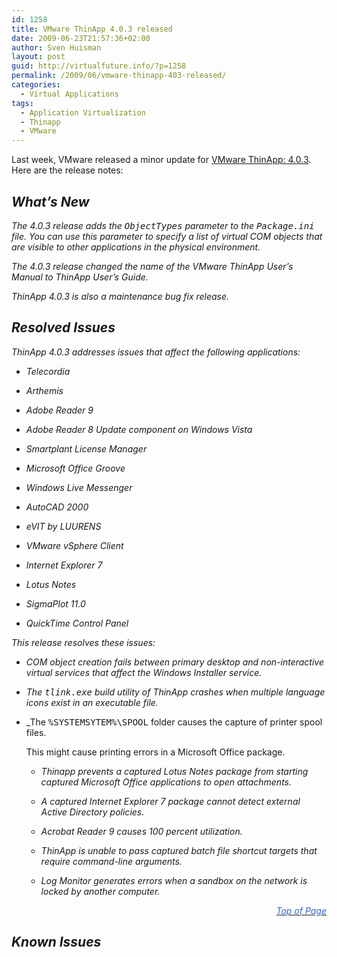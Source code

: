 ```yaml
---
id: 1258
title: VMware ThinApp 4.0.3 released
date: 2009-06-23T21:57:36+02:00
author: Sven Huisman
layout: post
guid: http://virtualfuture.info/?p=1258
permalink: /2009/06/vmware-thinapp-403-released/
categories:
  - Virtual Applications
tags:
  - Application Virtualization
  - Thinapp
  - VMware
---
```

Last week, VMware released a minor update for <a title="VMware ThinApp 4.0.3" href="http://www.vmware.com/support/thinapp4/doc/releasenotes_thinapp403.html" target="_blank">VMware ThinApp: 4.0.3</a>. Here are the release notes:

## _What&#8217;s New_

_The 4.0.3 release adds the <tt>ObjectTypes</tt> parameter to the <tt>Package.ini</tt> file. You can use this parameter to specify a list of virtual COM objects that are visible to other applications in the physical environment._

_The 4.0.3 release changed the name of the VMware ThinApp User&#8217;s Manual to ThinApp User&#8217;s Guide._ 

_ThinApp 4.0.3 is also a maintenance bug fix release._

## <a name="resolvedissues"></a>_Resolved Issues_

_ThinApp 4.0.3 addresses issues that affect the following applications:_

  * _Telecordia_ 
  * _Arthemis_ 
  * _Adobe Reader 9 <!--more-->_

  * _Adobe Reader 8 Update component on Windows Vista_ 
  * _Smartplant License Manager_ 
  * _Microsoft Office Groove_ 
  * _Windows Live Messenger_ 
  * _AutoCAD 2000_ 
  * _eVIT by LUURENS_ 
  * _VMware vSphere Client_ 
  * _Internet Explorer 7_ 
  * _Lotus Notes_ 
  * _SigmaPlot 11.0_ 
  * _QuickTime Control Panel_ 

_This release resolves these issues:_

<!--388891--></p> 

  * _COM object creation fails between primary desktop and non-interactive virtual services that affect the Windows Installer service. <!--408132-->_

  * _The <tt>tlink.exe</tt> build utility of ThinApp crashes when multiple language icons exist in an executable file. <!--406368-->_

  * _The <tt>%SYSTEMSYTEM%\SPOOL</tt> folder causes the capture of printer spool files. 
    
    This might cause printing errors in a Microsoft Office package. <!--405476--></em></li> 
    
      * _Thinapp prevents a captured Lotus Notes package from starting captured Microsoft Office applications to open attachments. <!--403563-->_
    
      * _A captured Internet Explorer 7 package cannot detect external Active Directory policies. <!--329775-->_
    
      * _Acrobat Reader 9 causes 100 percent utilization. <!--399315-->_
    
      * _ThinApp is unable to pass captured batch file shortcut targets that require command-line arguments. <!--340206-->_
    
      * _Log Monitor generates errors when a sandbox on the network is locked by another computer._ </ul> 
    
    <p align="right">
      <a href="https://svenhuisman.com/wp-admin/#topofpage"><span style="color: #3366cc;"><em>Top of Page</em></span></a>
    </p>
    
    ## <a name="knownissues"></a>_Known Issues_
    
    <!--For any known issue that has a Knowledge Base article link, use this path to access the article:
http://kb.vmware.com/<knowledge_base_number>

-->
    
    _The following known issues affect this release:_
    
      * _ThinApp installation errors might occur with system login names that contain Japanese characters. <!--http://bugzilla.eng.vmware.com/show_bug.cgi?id=391650-->_
    
      * _Adobe Acrobat 8 Professional cannot create a PDF file from a Word or Excel document. <!--http://bugzilla.eng.vmware.com/show_bug.cgi?id=366641-->_
    
      * _The Application Sync utility fails when the <tt>AppSyncURL</tt> parameter in the <tt>Package.ini</tt> file contains Japanese characters. 
        
        You can only use ASCII characters. <!--http://bugzilla.eng.vmware.com/show_bug.cgi?id=386723--></em></li> 
        
          * _Microsoft Word 2003 hangs for 10 seconds when you open and close the Microsoft Equation Editor. 
            
            The Equation Editor feature creates a COM object. When you close the Equation Editor, the <tt>Winword.exe</tt> utility tries to free the object after 10 seconds if the object is not reopened. When the object is free, the Equation Editor crashes.
            
            To address this issue, deselect the Equation Editor as an option during the Microsoft Office 2003 installation. <!--http://bugzilla.eng.vmware.com/show_bug.cgi?id=386775--></em></li> 
            
              * _Internet Explorer 6 and Internet Explorer 7 do not work on Vista._ 
              * _Windows and Google Search do not work with ThinApp-captured Outlook._ 
              * _Using Microsoft Office 2003 Excel files in Office 2007 compatibility mode causes an error._ 
              * _For backward compatibility reasons, <tt>Thinstall</tt> appears in the user profile and as the folder in which the sandbox is created._ 
              * _Log Monitor might generate multiple trace files for an application._ 
              * _Packaging an application on hard drives with a very small amount of free space can cause issues during the packaging process._</ul>